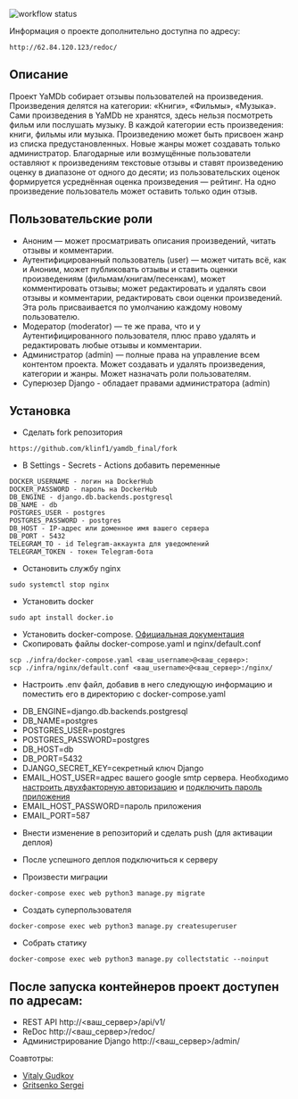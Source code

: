 ![workflow status](https://github.com/klinf1/yamdb_final/actions/workflows/yamdb_workflow.yml/badge.svg)

Информация о проекте дополнительно доступна по адресу:
```
http://62.84.120.123/redoc/
```

## Описание
Проект YaMDb собирает отзывы пользователей на произведения. Произведения делятся на категории: «Книги», «Фильмы», «Музыка».
Сами произведения в YaMDb не хранятся, здесь нельзя посмотреть фильм или послушать музыку.
В каждой категории есть произведения: книги, фильмы или музыка.
Произведению может быть присвоен жанр из списка предустановленных. Новые жанры может создавать только администратор.
Благодарные или возмущённые пользователи оставляют к произведениям текстовые отзывы и ставят произведению оценку в диапазоне от одного до десяти; из пользовательских оценок формируется усреднённая оценка произведения — рейтинг. На одно произведение пользователь может оставить только один отзыв.

## Пользовательские роли
* Аноним — может просматривать описания произведений, читать отзывы и комментарии.
* Аутентифицированный пользователь (user) — может читать всё, как и Аноним, может публиковать отзывы и ставить оценки произведениям (фильмам/книгам/песенкам), может комментировать отзывы; может редактировать и удалять свои отзывы и комментарии, редактировать свои оценки произведений. Эта роль присваивается по умолчанию каждому новому пользователю.
* Модератор (moderator) — те же права, что и у Аутентифицированного пользователя, плюс право удалять и редактировать любые отзывы и комментарии.
* Администратор (admin) — полные права на управление всем контентом проекта. Может создавать и удалять произведения, категории и жанры. Может назначать роли пользователям.
* Суперюзер Django - обладает правами администратора (admin)
## Установка
* Сделать fork репозитория
```
https://github.com/klinf1/yamdb_final/fork
```
* В Settings - Secrets - Actions добавить переменные
```
DOCKER_USERNAME - логин на DockerHub
DOCKER_PASSWORD - пароль на DockerHub
DB_ENGINE - django.db.backends.postgresql
DB_NAME - db
POSTGRES_USER - postgres
POSTGRES_PASSWORD - postgres
DB_HOST - IP-адрес или доменное имя вашего сервера
DB_PORT - 5432
TELEGRAM_TO - id Telegram-аккаунта для уведомлений
TELEGRAM_TOKEN - токен Telegram-бота
```
* Остановить службу nginx
```
sudo systemctl stop nginx
```
* Установить docker
```
sudo apt install docker.io 
```
* Установить docker-compose. [Официальная документация](https://docs.docker.com/compose/install/)
* Скопировать файлы docker-compose.yaml и nginx/default.conf
```
scp ./infra/docker-compose.yaml <ваш_username>@<ваш_сервер>:
scp ./infra/nginx/default.conf <ваш_username>@<ваш_сервер>:/nginx/
```
* Настроить .env файл, добавив в него следующую информацию и поместить его в директорию с docker-compose.yaml
- DB_ENGINE=django.db.backends.postgresql
- DB_NAME=postgres
- POSTGRES_USER=postgres
- POSTGRES_PASSWORD=postgres
- DB_HOST=db
- DB_PORT=5432
- DJANGO_SECRET_KEY=секретный ключ Django
- EMAIL_HOST_USER=адрес вашего google smtp сервера. Необходимо [настроить двухфакторную авторизацию](https://support.google.com/accounts/answer/185839#) и [подключить пароль приложения](https://support.google.com/accounts/answer/185833#)
- EMAIL_HOST_PASSWORD=пароль приложения
- EMAIL_PORT=587
* Внести изменение в репозиторий и сделать push (для активации деплоя)
* После успешного деплоя подключиться к серверу 

* Произвести миграции
```
docker-compose exec web python3 manage.py migrate
```
* Создать суперпользователя
```
docker-compose exec web python3 manage.py createsuperuser
```
* Собрать статику
```
docker-compose exec web python3 manage.py collectstatic --noinput
```
## После запуска контейнеров проект доступен по адресам:
* REST API http://<ваш_сервер>/api/v1/
* ReDoc http://<ваш_сервер>/redoc/
* Администрирование Django http://<ваш_сервер>/admin/


Соавтотры:
* [Vitaly Gudkov](https://github.com/VorVorsky)
* [Gritsenko Sergei](https://github.com/OrdinaryWorker)
